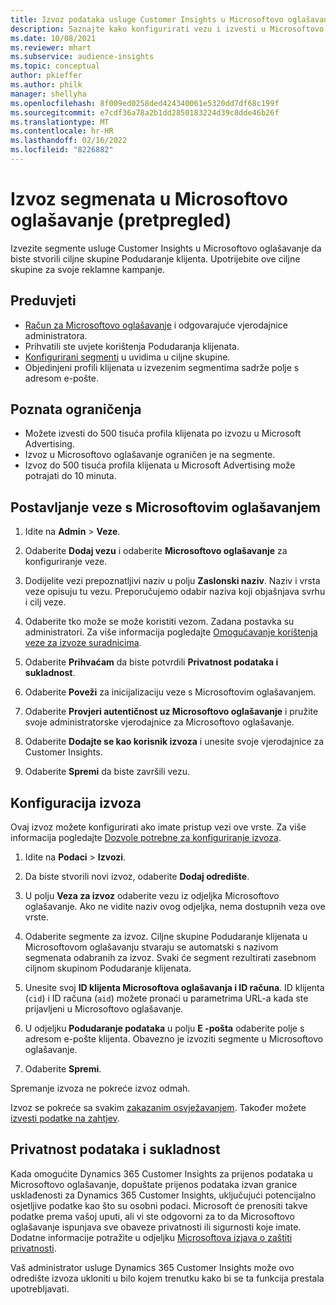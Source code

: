 ```yaml
---
title: Izvoz podataka usluge Customer Insights u Microsoftovo oglašavanje
description: Saznajte kako konfigurirati vezu i izvesti u Microsoftovo oglašavanje.
ms.date: 10/08/2021
ms.reviewer: mhart
ms.subservice: audience-insights
ms.topic: conceptual
author: pkieffer
ms.author: philk
manager: shellyha
ms.openlocfilehash: 8f009ed0258ded424340061e5320dd7df68c199f
ms.sourcegitcommit: e7cdf36a78a2b1dd2850183224d39c8dde46b26f
ms.translationtype: MT
ms.contentlocale: hr-HR
ms.lasthandoff: 02/16/2022
ms.locfileid: "8226882"
---
```

# <a name="export-segments-to-microsoft-advertising-preview"></a>Izvoz segmenata u Microsoftovo oglašavanje (pretpregled)

Izvezite segmente usluge Customer Insights u Microsoftovo oglašavanje da biste stvorili ciljne skupine Podudaranje klijenta. Upotrijebite ove ciljne skupine za svoje reklamne kampanje.

## <a name="prerequisites"></a>Preduvjeti

-   [Račun za Microsoftovo oglašavanje](https://ads.microsoft.com/) i odgovarajuće vjerodajnice administratora.
-   Prihvatili ste uvjete korištenja Podudaranja klijenata. 
-   [Konfigurirani segmenti](segments.md) u uvidima u ciljne skupine.
-   Objedinjeni profili klijenata u izvezenim segmentima sadrže polje s adresom e-pošte.

## <a name="known-limitations"></a>Poznata ograničenja

- Možete izvesti do 500 tisuća profila klijenata po izvozu u Microsoft Advertising.
- Izvoz u Microsoftovo oglašavanje ograničen je na segmente.
- Izvoz do 500 tisuća profila klijenata u Microsoft Advertising može potrajati do 10 minuta. 


## <a name="set-up-the-connection-to-microsoft-advertising"></a>Postavljanje veze s Microsoftovim oglašavanjem

1. Idite na **Admin** > **Veze**.

1. Odaberite **Dodaj vezu** i odaberite **Microsoftovo oglašavanje** za konfiguriranje veze.

1. Dodijelite vezi prepoznatljivi naziv u polju **Zaslonski naziv**. Naziv i vrsta veze opisuju tu vezu. Preporučujemo odabir naziva koji objašnjava svrhu i cilj veze.

1. Odaberite tko može se može koristiti vezom. Zadana postavka su administratori. Za više informacija pogledajte [Omogućavanje korištenja veze za izvoze suradnicima](connections.md#allow-contributors-to-use-a-connection-for-exports).

1. Odaberite **Prihvaćam** da biste potvrdili **Privatnost podataka i sukladnost**.

1. Odaberite **Poveži** za inicijalizaciju veze s Microsoftovim oglašavanjem.

1. Odaberite **Provjeri autentičnost uz Microsoftovo oglašavanje** i pružite svoje administratorske vjerodajnice za Microsoftovo oglašavanje.

1. Odaberite **Dodajte se kao korisnik izvoza** i unesite svoje vjerodajnice za Customer Insights.

1. Odaberite **Spremi** da biste završili vezu.

## <a name="configure-an-export"></a>Konfiguracija izvoza

Ovaj izvoz možete konfigurirati ako imate pristup vezi ove vrste. Za više informacija pogledajte [Dozvole potrebne za konfiguriranje izvoza](export-destinations.md#set-up-a-new-export).

1. Idite na **Podaci** > **Izvozi**.

1. Da biste stvorili novi izvoz, odaberite **Dodaj odredište**.

1. U polju **Veza za izvoz** odaberite vezu iz odjeljka Microsoftovo oglašavanje. Ako ne vidite naziv ovog odjeljka, nema dostupnih veza ove vrste.

1. Odaberite segmente za izvoz. Ciljne skupine Podudaranje klijenata u Microsoftovom oglašavanju stvaraju se automatski s nazivom segmenata odabranih za izvoz. Svaki će segment rezultirati zasebnom ciljnom skupinom Podudaranje klijenata. 

1. Unesite svoj **ID klijenta Microsoftova oglašavanja i ID računa**. ID klijenta (`cid`) i ID računa (`aid`) možete pronaći u parametrima URL-a kada ste prijavljeni u Microsoftovo oglašavanje.

1. U odjeljku **Podudaranje podataka** u polju **E -pošta** odaberite polje s adresom e-pošte klijenta. Obavezno je izvoziti segmente u Microsoftovo oglašavanje.

1. Odaberite **Spremi**.

Spremanje izvoza ne pokreće izvoz odmah.

Izvoz se pokreće sa svakim [zakazanim osvježavanjem](system.md#schedule-tab). Također možete [izvesti podatke na zahtjev](export-destinations.md#run-exports-on-demand). 


## <a name="data-privacy-and-compliance"></a>Privatnost podataka i sukladnost

Kada omogućite Dynamics 365 Customer Insights za prijenos podataka u Microsoftovo oglašavanje, dopuštate prijenos podataka izvan granice usklađenosti za Dynamics 365 Customer Insights, uključujući potencijalno osjetljive podatke kao što su osobni podaci. Microsoft će prenositi takve podatke prema vašoj uputi, ali vi ste odgovorni za to da Microsoftovo oglašavanje ispunjava sve obaveze privatnosti ili sigurnosti koje imate. Dodatne informacije potražite u odjeljku [Microsoftova izjava o zaštiti privatnosti](https://go.microsoft.com/fwlink/?linkid=396732).

Vaš administrator usluge Dynamics 365 Customer Insights može ovo odredište izvoza ukloniti u bilo kojem trenutku kako bi se ta funkcija prestala upotrebljavati.
